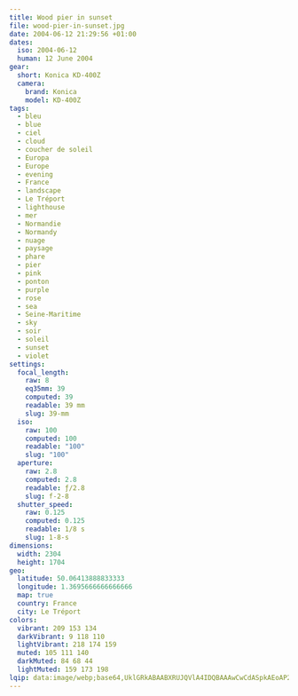 ```yaml
---
title: Wood pier in sunset
file: wood-pier-in-sunset.jpg
date: 2004-06-12 21:29:56 +01:00
dates:
  iso: 2004-06-12
  human: 12 June 2004
gear:
  short: Konica KD-400Z
  camera:
    brand: Konica
    model: KD-400Z
tags:
  - bleu
  - blue
  - ciel
  - cloud
  - coucher de soleil
  - Europa
  - Europe
  - evening
  - France
  - landscape
  - Le Tréport
  - lighthouse
  - mer
  - Normandie
  - Normandy
  - nuage
  - paysage
  - phare
  - pier
  - pink
  - ponton
  - purple
  - rose
  - sea
  - Seine-Maritime
  - sky
  - soir
  - soleil
  - sunset
  - violet
settings:
  focal_length:
    raw: 8
    eq35mm: 39
    computed: 39
    readable: 39 mm
    slug: 39-mm
  iso:
    raw: 100
    computed: 100
    readable: "100"
    slug: "100"
  aperture:
    raw: 2.8
    computed: 2.8
    readable: ƒ/2.8
    slug: f-2-8
  shutter_speed:
    raw: 0.125
    computed: 0.125
    readable: 1/8 s
    slug: 1-8-s
dimensions:
  width: 2304
  height: 1704
geo:
  latitude: 50.06413888833333
  longitude: 1.3695666666666666
  map: true
  country: France
  city: Le Tréport
colors:
  vibrant: 209 153 134
  darkVibrant: 9 118 110
  lightVibrant: 218 174 159
  muted: 105 111 140
  darkMuted: 84 68 44
  lightMuted: 159 173 198
lqip: data:image/webp;base64,UklGRkABAABXRUJQVlA4IDQBAAAwCwCdASpkAEoAP2mgwFi6tSejtBaMS1AtCWNtTYAFNSBzOJ16Zp1VKXG77Mf5aih8Nj0BYEN8x7EoA18cQc1AEHDPsGGrrhD5dPJ7RMCvgqMGJ4pQyHYY0wCPIwjvPJLhAAD+40vjuBHZO9K9w4rR1nCP02Pg05dluj/8Qg+mMOIWSRuqNtTW72JN/42ntwaahVnAfVbOoHTl6mGk4gHle0hSlQdUWWRfRRLJVgI0yNFZgxTLYvno9fJuUlfLKo+HvpeDWA3NbN+YYXzcmDPPEACRPqpGgJA2LxoPEj0bUrtDSqDyCPbxDZeJPX46JwLsnslN1OcBSHMWV9slVKTMJLtHpm/Jxo76E4ywruia99rBGIaYXuIJ63PrcnkP95J1eIeYaMunOF/TfKv+ltmNY+OgAA==
---
```



